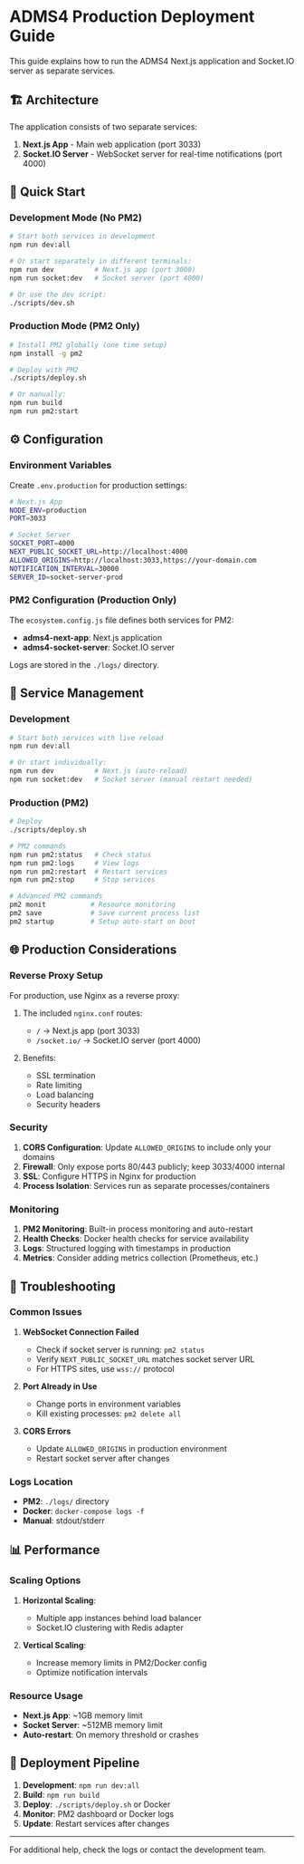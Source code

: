 # ADMS4 Production Deployment Guide

This guide explains how to run the ADMS4 Next.js application and Socket.IO server as separate services.

## 🏗️ Architecture

The application consists of two separate services:

1. **Next.js App** - Main web application (port 3033)
2. **Socket.IO Server** - WebSocket server for real-time notifications (port 4000)

## 🚀 Quick Start

### Development Mode (No PM2)
```bash
# Start both services in development
npm run dev:all

# Or start separately in different terminals:
npm run dev          # Next.js app (port 3000)
npm run socket:dev   # Socket server (port 4000)

# Or use the dev script:
./scripts/dev.sh
```

### Production Mode (PM2 Only)
```bash
# Install PM2 globally (one time setup)
npm install -g pm2

# Deploy with PM2
./scripts/deploy.sh

# Or manually:
npm run build
npm run pm2:start
```

## ⚙️ Configuration

### Environment Variables

Create `.env.production` for production settings:

```bash
# Next.js App
NODE_ENV=production
PORT=3033

# Socket Server  
SOCKET_PORT=4000
NEXT_PUBLIC_SOCKET_URL=http://localhost:4000
ALLOWED_ORIGINS=http://localhost:3033,https://your-domain.com
NOTIFICATION_INTERVAL=30000
SERVER_ID=socket-server-prod
```

### PM2 Configuration (Production Only)

The `ecosystem.config.js` file defines both services for PM2:

- **adms4-next-app**: Next.js application
- **adms4-socket-server**: Socket.IO server

Logs are stored in the `./logs/` directory.

## 🔧 Service Management

### Development
```bash
# Start both services with live reload
npm run dev:all

# Or start individually:
npm run dev          # Next.js (auto-reload)
npm run socket:dev   # Socket server (manual restart needed)
```

### Production (PM2)
```bash
# Deploy
./scripts/deploy.sh

# PM2 commands
npm run pm2:status   # Check status
npm run pm2:logs     # View logs
npm run pm2:restart  # Restart services
npm run pm2:stop     # Stop services

# Advanced PM2 commands
pm2 monit           # Resource monitoring
pm2 save            # Save current process list
pm2 startup         # Setup auto-start on boot
```

## 🌐 Production Considerations

### Reverse Proxy Setup

For production, use Nginx as a reverse proxy:

1. The included `nginx.conf` routes:
   - `/` → Next.js app (port 3033)
   - `/socket.io/` → Socket.IO server (port 4000)

2. Benefits:
   - SSL termination
   - Rate limiting
   - Load balancing
   - Security headers

### Security

1. **CORS Configuration**: Update `ALLOWED_ORIGINS` to include only your domains
2. **Firewall**: Only expose ports 80/443 publicly; keep 3033/4000 internal
3. **SSL**: Configure HTTPS in Nginx for production
4. **Process Isolation**: Services run as separate processes/containers

### Monitoring

1. **PM2 Monitoring**: Built-in process monitoring and auto-restart
2. **Health Checks**: Docker health checks for service availability
3. **Logs**: Structured logging with timestamps in production
4. **Metrics**: Consider adding metrics collection (Prometheus, etc.)

## 🐛 Troubleshooting

### Common Issues

1. **WebSocket Connection Failed**
   - Check if socket server is running: `pm2 status`
   - Verify `NEXT_PUBLIC_SOCKET_URL` matches socket server URL
   - For HTTPS sites, use `wss://` protocol

2. **Port Already in Use**
   - Change ports in environment variables
   - Kill existing processes: `pm2 delete all`

3. **CORS Errors**
   - Update `ALLOWED_ORIGINS` in production environment
   - Restart socket server after changes

### Logs Location

- **PM2**: `./logs/` directory
- **Docker**: `docker-compose logs -f`
- **Manual**: stdout/stderr

## 📊 Performance

### Scaling Options

1. **Horizontal Scaling**: 
   - Multiple app instances behind load balancer
   - Socket.IO clustering with Redis adapter

2. **Vertical Scaling**:
   - Increase memory limits in PM2/Docker config
   - Optimize notification intervals

### Resource Usage

- **Next.js App**: ~1GB memory limit
- **Socket Server**: ~512MB memory limit
- **Auto-restart**: On memory threshold or crashes

## 🔄 Deployment Pipeline

1. **Development**: `npm run dev:all`
2. **Build**: `npm run build`
3. **Deploy**: `./scripts/deploy.sh` or Docker
4. **Monitor**: PM2 dashboard or Docker logs
5. **Update**: Restart services after changes

---

For additional help, check the logs or contact the development team.